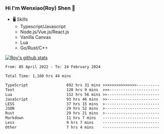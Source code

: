 ### Hi I'm Wenxiao(Roy) Shen 👋
- 🖥 Skills
  - Typescript/Javascript
  - Node.js/Vue.js/React.js
  - Vanilla Canvas
  - Lua
  - Go/Rust/C++

[![Roy's github stats](https://github-readme-stats.vercel.app/api?username=RoyShen12&show_icons=true&theme=radical&hide=prs,contribs)](https://github.com/anuraghazra/github-readme-stats)
<!--START_SECTION:waka-->

```txt
From: 05 April 2022 - To: 24 February 2024

Total Time: 1,160 hrs 44 mins

TypeScript                 692 hrs 31 mins >>>>>>>>>>>>>>>----------   59.30 %
Text                       120 hrs 9 mins  >>>----------------------   10.29 %
Lua                        112 hrs 56 mins >>-----------------------   09.67 %
JavaScript                 93 hrs 46 mins  >>-----------------------   08.03 %
LESS                       37 hrs 15 mins  >------------------------   03.19 %
JSON                       29 hrs 52 mins  >------------------------   02.56 %
Rust                       29 hrs 21 mins  >------------------------   02.51 %
Markdown                   11 hrs 7 mins   -------------------------   00.95 %
Less                       9 hrs 7 mins    -------------------------   00.78 %
Other                      7 hrs 4 mins    -------------------------   00.61 %
```

<!--END_SECTION:waka-->
